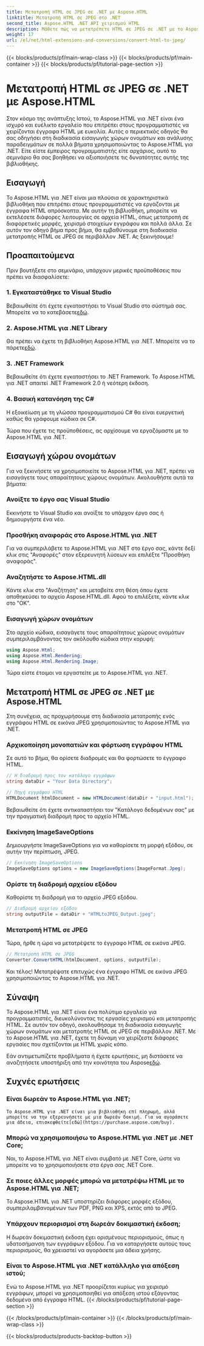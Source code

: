 ```yaml
---
title: Μετατροπή HTML σε JPEG σε .NET με Aspose.HTML
linktitle: Μετατροπή HTML σε JPEG στο .NET
second_title: Aspose.HTML .NET API χειρισμού HTML
description: Μάθετε πώς να μετατρέπετε HTML σε JPEG σε .NET με το Aspose.HTML για .NET. Ένας βήμα προς βήμα οδηγός για την αξιοποίηση της ισχύος του Aspose.HTML για .NET.
weight: 17
url: /el/net/html-extensions-and-conversions/convert-html-to-jpeg/
---
```


{{< blocks/products/pf/main-wrap-class >}}
{{< blocks/products/pf/main-container >}}
{{< blocks/products/pf/tutorial-page-section >}}

# Μετατροπή HTML σε JPEG σε .NET με Aspose.HTML


Στον κόσμο της ανάπτυξης Ιστού, το Aspose.HTML για .NET είναι ένα ισχυρό και ευέλικτο εργαλείο που επιτρέπει στους προγραμματιστές να χειρίζονται έγγραφα HTML με ευκολία. Αυτός ο περιεκτικός οδηγός θα σας οδηγήσει στη διαδικασία εισαγωγής χώρων ονομάτων και ανάλυσης παραδειγμάτων σε πολλά βήματα χρησιμοποιώντας το Aspose.HTML για .NET. Είτε είστε έμπειρος προγραμματιστής είτε αρχάριος, αυτό το σεμινάριο θα σας βοηθήσει να αξιοποιήσετε τις δυνατότητες αυτής της βιβλιοθήκης.

## Εισαγωγή

Το Aspose.HTML για .NET είναι μια πλούσια σε χαρακτηριστικά βιβλιοθήκη που επιτρέπει στους προγραμματιστές να εργάζονται με έγγραφα HTML απρόσκοπτα. Με αυτήν τη βιβλιοθήκη, μπορείτε να εκτελέσετε διάφορες λειτουργίες σε αρχεία HTML, όπως μετατροπή σε διαφορετικές μορφές, χειρισμό στοιχείων εγγράφου και πολλά άλλα. Σε αυτόν τον οδηγό βήμα προς βήμα, θα εμβαθύνουμε στη διαδικασία μετατροπής HTML σε JPEG σε περιβάλλον .NET. Ας ξεκινήσουμε!

## Προαπαιτούμενα

Πριν βουτήξετε στο σεμινάριο, υπάρχουν μερικές προϋποθέσεις που πρέπει να διασφαλίσετε:

### 1. Εγκαταστάθηκε το Visual Studio
 Βεβαιωθείτε ότι έχετε εγκαταστήσει το Visual Studio στο σύστημά σας. Μπορείτε να το κατεβάσετε[εδώ](https://visualstudio.microsoft.com/downloads/).

### 2. Aspose.HTML για .NET Library
 Θα πρέπει να έχετε τη βιβλιοθήκη Aspose.HTML για .NET. Μπορείτε να το πάρετε[εδώ](https://releases.aspose.com/html/net/).

### 3. .NET Framework
Βεβαιωθείτε ότι έχετε εγκαταστήσει το .NET Framework. Το Aspose.HTML για .NET απαιτεί .NET Framework 2.0 ή νεότερη έκδοση.

### 4. Βασική κατανόηση της C#
Η εξοικείωση με τη γλώσσα προγραμματισμού C# θα είναι ευεργετική καθώς θα γράφουμε κώδικα σε C#.

Τώρα που έχετε τις προϋποθέσεις, ας αρχίσουμε να εργαζόμαστε με το Aspose.HTML για .NET.

## Εισαγωγή χώρου ονομάτων

Για να ξεκινήσετε να χρησιμοποιείτε το Aspose.HTML για .NET, πρέπει να εισαγάγετε τους απαραίτητους χώρους ονομάτων. Ακολουθήστε αυτά τα βήματα:

### Ανοίξτε το έργο σας Visual Studio

Εκκινήστε το Visual Studio και ανοίξτε το υπάρχον έργο σας ή δημιουργήστε ένα νέο.

### Προσθήκη αναφοράς στο Aspose.HTML για .NET

Για να συμπεριλάβετε το Aspose.HTML για .NET στο έργο σας, κάντε δεξί κλικ στις "Αναφορές" στον εξερευνητή λύσεων και επιλέξτε "Προσθήκη αναφοράς".

### Αναζητήστε το Aspose.HTML.dll

Κάντε κλικ στο "Αναζήτηση" και μεταβείτε στη θέση όπου έχετε αποθηκεύσει το αρχείο Aspose.HTML.dll. Αφού το επιλέξετε, κάντε κλικ στο "OK".

### Εισαγωγή χώρων ονομάτων

Στο αρχείο κώδικα, εισαγάγετε τους απαραίτητους χώρους ονομάτων συμπεριλαμβάνοντας τον ακόλουθο κώδικα στην κορυφή:

```csharp
using Aspose.Html;
using Aspose.Html.Rendering;
using Aspose.Html.Rendering.Image;
```

Τώρα είστε έτοιμοι να εργαστείτε με το Aspose.HTML για .NET.

## Μετατροπή HTML σε JPEG σε .NET με Aspose.HTML

Στη συνέχεια, ας προχωρήσουμε στη διαδικασία μετατροπής ενός εγγράφου HTML σε εικόνα JPEG χρησιμοποιώντας το Aspose.HTML για .NET.

### Αρχικοποίηση μονοπατιών και φόρτωση εγγράφου HTML

Σε αυτό το βήμα, θα ορίσετε διαδρομές και θα φορτώσετε το έγγραφο HTML.

```csharp
// Η διαδρομή προς τον κατάλογο εγγράφων
string dataDir = "Your Data Directory";

// Πηγή εγγράφου HTML
HTMLDocument htmlDocument = new HTMLDocument(dataDir + "input.html");
```

Βεβαιωθείτε ότι έχετε αντικαταστήσει τον "Κατάλογο δεδομένων σας" με την πραγματική διαδρομή προς το αρχείο HTML.

### Εκκίνηση ImageSaveOptions

Δημιουργήστε ImageSaveOptions για να καθορίσετε τη μορφή εξόδου, σε αυτήν την περίπτωση, JPEG.

```csharp
// Εκκίνηση ImageSaveOptions
ImageSaveOptions options = new ImageSaveOptions(ImageFormat.Jpeg);
```

### Ορίστε τη διαδρομή αρχείου εξόδου

Καθορίστε τη διαδρομή για το αρχείο JPEG εξόδου.

```csharp
// Διαδρομή αρχείου εξόδου
string outputFile = dataDir + "HTMLtoJPEG_Output.jpeg";
```

### Μετατροπή HTML σε JPEG

Τώρα, ήρθε η ώρα να μετατρέψετε το έγγραφο HTML σε εικόνα JPEG.

```csharp
// Μετατροπή HTML σε JPEG
Converter.ConvertHTML(htmlDocument, options, outputFile);
```

Και τέλος! Μετατρέψατε επιτυχώς ένα έγγραφο HTML σε εικόνα JPEG χρησιμοποιώντας το Aspose.HTML για .NET.

## Σύναψη

Το Aspose.HTML για .NET είναι ένα πολύτιμο εργαλείο για προγραμματιστές, διευκολύνοντας τις εργασίες χειρισμού και μετατροπής HTML. Σε αυτόν τον οδηγό, ακολουθήσαμε τη διαδικασία εισαγωγής χώρων ονομάτων και μετατροπής HTML σε JPEG σε περιβάλλον .NET. Με το Aspose.HTML για .NET, έχετε τη δύναμη να χειρίζεστε διάφορες εργασίες που σχετίζονται με HTML χωρίς κόπο.

 Εάν αντιμετωπίζετε προβλήματα ή έχετε ερωτήσεις, μη διστάσετε να αναζητήσετε υποστήριξη από την κοινότητα του Aspose[εδώ](https://forum.aspose.com/).

## Συχνές ερωτήσεις

### Είναι δωρεάν το Aspose.HTML για .NET;
    Το Aspose.HTML για .NET είναι μια βιβλιοθήκη επί πληρωμή, αλλά μπορείτε να την εξερευνήσετε με μια δωρεάν δοκιμή. Για να αγοράσετε μια άδεια, επισκεφθείτε[εδώ](https://purchase.aspose.com/buy).

### Μπορώ να χρησιμοποιήσω το Aspose.HTML για .NET με .NET Core;
   Ναι, το Aspose.HTML για .NET είναι συμβατό με .NET Core, ώστε να μπορείτε να το χρησιμοποιήσετε στα έργα σας .NET Core.

### Σε ποιες άλλες μορφές μπορώ να μετατρέψω HTML με το Aspose.HTML για .NET;
   Το Aspose.HTML για .NET υποστηρίζει διάφορες μορφές εξόδου, συμπεριλαμβανομένων των PDF, PNG και XPS, εκτός από το JPEG.

### Υπάρχουν περιορισμοί στη δωρεάν δοκιμαστική έκδοση;
   Η δωρεάν δοκιμαστική έκδοση έχει ορισμένους περιορισμούς, όπως η υδατοσήμανση των εγγράφων εξόδου. Για να καταργήσετε αυτούς τους περιορισμούς, θα χρειαστεί να αγοράσετε μια άδεια χρήσης.

### Είναι το Aspose.HTML για .NET κατάλληλο για απόξεση ιστού;
   Ενώ το Aspose.HTML για .NET προορίζεται κυρίως για χειρισμό εγγράφων, μπορεί να χρησιμοποιηθεί για απόξεση ιστού εξάγοντας δεδομένα από έγγραφα HTML.
{{< /blocks/products/pf/tutorial-page-section >}}

{{< /blocks/products/pf/main-container >}}
{{< /blocks/products/pf/main-wrap-class >}}

{{< blocks/products/products-backtop-button >}}
